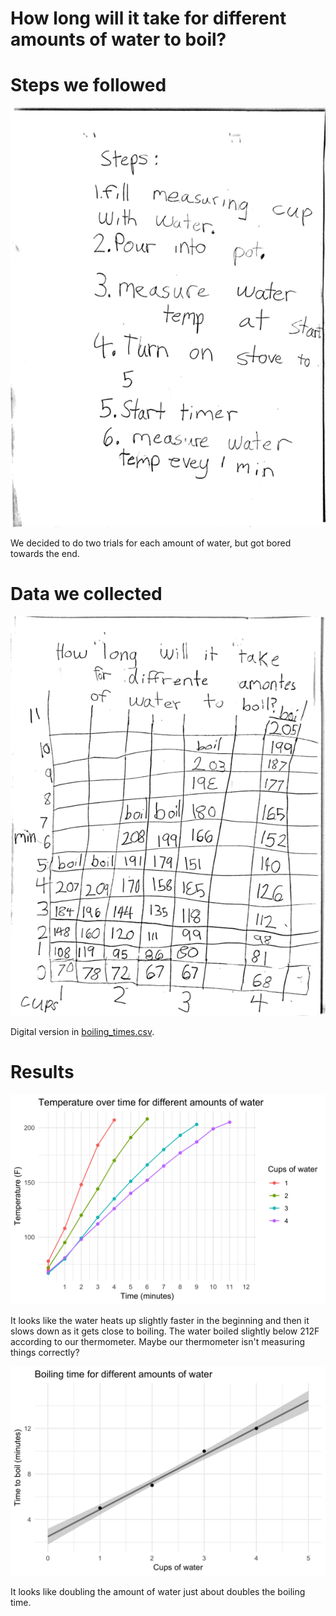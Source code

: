# How long will it take for different amounts of water to boil?

# Steps we followed
![](procedure.png)

We decided to do two trials for each amount of water, but got bored towards the end.

# Data we collected
![](data.png)

Digital version in [boiling_times.csv](boiling_times.csv).

# Results
![](temp_over_time.png)

It looks like the water heats up slightly faster in the beginning and then it slows down as it gets close to boiling. The water boiled slightly below 212F according to our thermometer. Maybe our thermometer isn't measuring things correctly?

![](boiling_times.png)

It looks like doubling the amount of water just about doubles the boiling time.
